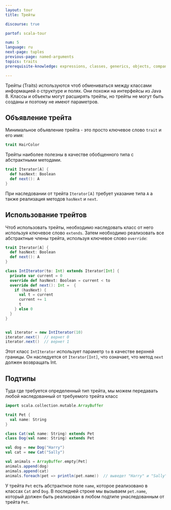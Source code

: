 ```yaml
---
layout: tour
title: Трейты

discourse: true

partof: scala-tour

num: 5
language: ru
next-page: tuples
previous-page: named-arguments
topics: traits
prerequisite-knowledge: expressions, classes, generics, objects, companion-objects

---
```


Трейты (Traits) используются чтоб обмениваться между классами информацией о структуре и полях. Они похожи на интерфейсы из Java 8. Классы и объекты могут расширять трейты, но трейты не могут быть созданы и поэтому не имеют параметров.

## Объявление трейта
Минимальное объявление трейта - это просто ключевое слово `trait` и его имя:

```scala mdoc
trait HairColor
```

Трейты наиболее полезны в качестве обобщенного типа с абстрактными методами.
```scala mdoc
trait Iterator[A] {
  def hasNext: Boolean
  def next(): A
}
```

При наследовании от трейта `Iterator[A]` требует указание типа `A` а также реализация методов `hasNext` и `next`.

## Использование трейтов
Чтоб использовать трейты, необходимо наследовать класс от него используя ключевое слово `extends`. Затем необходимо реализовать все абстрактные члены трейта, используя ключевое слово `override`:
```scala mdoc
trait Iterator[A] {
  def hasNext: Boolean
  def next(): A
}

class IntIterator(to: Int) extends Iterator[Int] {
  private var current = 0
  override def hasNext: Boolean = current < to
  override def next(): Int =  {
    if (hasNext) {
      val t = current
      current += 1
      t
    } else 0
  }
}


val iterator = new IntIterator(10)
iterator.next()  // вернет 0
iterator.next()  // вернет 1
```
Этот класс `IntIterator` использует параметр `to` в качестве верхней границы. Он наследуется от `Iterator[Int]`, что означает, что метод `next` должен возвращать Int.

## Подтипы
Туда где требуется определенный тип трейта, мы можем передавать любой наследованный от требуемого трейта класс 
```scala mdoc
import scala.collection.mutable.ArrayBuffer

trait Pet {
  val name: String
}

class Cat(val name: String) extends Pet
class Dog(val name: String) extends Pet

val dog = new Dog("Harry")
val cat = new Cat("Sally")

val animals = ArrayBuffer.empty[Pet]
animals.append(dog)
animals.append(cat)
animals.foreach(pet => println(pet.name))  // выведет "Harry" и "Sally"
```
У трейта `Pet` есть абстрактное поле `name`, которое реализовано в классах `Cat` and `Dog`. В последней строке мы вызываем `pet.name`, который должен быть реализован в любом подтипе унаследованным от трейта `Pet`.
